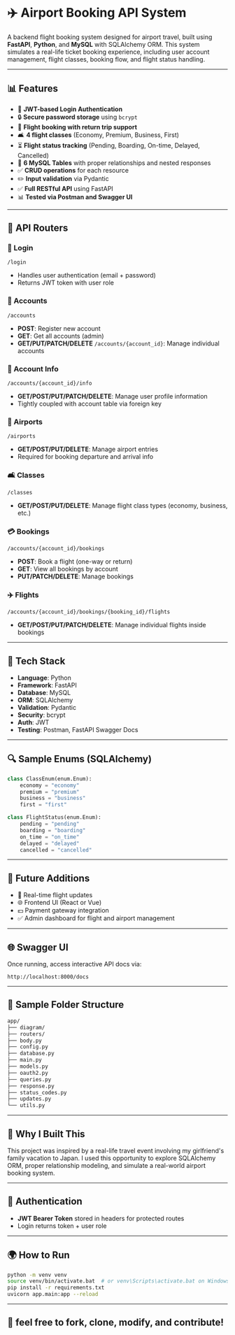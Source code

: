 # ✈️ Airport Booking API System 

A backend flight booking system designed for airport travel, built using **FastAPI**, **Python**, and **MySQL** with SQLAlchemy ORM. This system simulates a real-life ticket booking experience, including user account management, flight classes, booking flow, and flight status handling.



---

## 📊 Features

- 🔐 **JWT-based Login Authentication**
- 🔒 **Secure password storage** using `bcrypt`
- 📆 **Flight booking with return trip support**
- 🛋️ **4 flight classes** (Economy, Premium, Business, First)
- ⏳ **Flight status tracking** (Pending, Boarding, On-time, Delayed, Cancelled)
- 📂 **6 MySQL Tables** with proper relationships and nested responses
- ✅ **CRUD operations** for each resource
- ✏️ **Input validation** via Pydantic
- ✅ **Full RESTful API** using FastAPI
- 📊 **Tested via Postman and Swagger UI**

---

## 📄 API Routers

### 🔑 Login

`/login`

- Handles user authentication (email + password)
- Returns JWT token with user role

### 💼 Accounts

`/accounts`

- **POST**: Register new account
- **GET**: Get all accounts (admin)
- **GET/PUT/PATCH/DELETE** `/accounts/{account_id}`: Manage individual accounts

### 👤 Account Info

`/accounts/{account_id}/info`

- **GET/POST/PUT/PATCH/DELETE**: Manage user profile information
- Tightly coupled with account table via foreign key

### 🏧 Airports

`/airports`

- **GET/POST/PUT/DELETE**: Manage airport entries
- Required for booking departure and arrival info

### 🛋️ Classes

`/classes`

- **GET/POST/PUT/DELETE**: Manage flight class types (economy, business, etc.)

### 💳 Bookings

`/accounts/{account_id}/bookings`

- **POST**: Book a flight (one-way or return)
- **GET**: View all bookings by account
- **PUT/PATCH/DELETE**: Manage bookings

### ✈️ Flights

`/accounts/{account_id}/bookings/{booking_id}/flights`

- **GET/POST/PUT/PATCH/DELETE**: Manage individual flights inside bookings

---

## 🤝 Tech Stack

- **Language**: Python
- **Framework**: FastAPI
- **Database**: MySQL
- **ORM**: SQLAlchemy
- **Validation**: Pydantic
- **Security**: bcrypt
- **Auth**: JWT
- **Testing**: Postman, FastAPI Swagger Docs

---

## 🔍 Sample Enums (SQLAlchemy)

```python
class ClassEnum(enum.Enum):
    economy = "economy"
    premium = "premium"
    business = "business"
    first = "first"

class FlightStatus(enum.Enum):
    pending = "pending"
    boarding = "boarding"
    on_time = "on_time"
    delayed = "delayed"
    cancelled = "cancelled"
```

---

## 📅 Future Additions

- 📅 Real-time flight updates
- 🌐 Frontend UI (React or Vue)
- 💵 Payment gateway integration
- ✅ Admin dashboard for flight and airport management

---

## 🌐 Swagger UI

Once running, access interactive API docs via:

```
http://localhost:8000/docs
```

---

## 🔢 Sample Folder Structure

```bash
app/
├── diagram/
├── routers/
├── body.py
├── config.py
├── database.py
├── main.py
├── models.py
├── oauth2.py
├── queries.py
├── response.py
├── status_codes.py
├── updates.py
└── utils.py
```

---

## 🤔 Why I Built This

This project was inspired by a real-life travel event involving my girlfriend's family vacation to Japan. I used this opportunity to explore SQLAlchemy ORM, proper relationship modeling, and simulate a real-world airport booking system.

---

## 🔗 Authentication

- **JWT Bearer Token** stored in headers for protected routes
- Login returns token + user role

---

## 🌍 How to Run

```bash
python -m venv venv
source venv/bin/activate.bat  # or venv\Scripts\activate.bat on Windows
pip install -r requirements.txt
uvicorn app.main:app --reload
```

---

## 📖 feel free to fork, clone, modify, and contribute!

